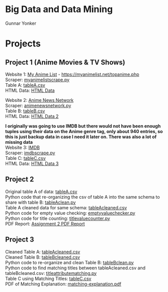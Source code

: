 # Big Data and Data Mining
Gunnar Yonker

# Projects
## Project 1 (Anime Movies & TV Shows)
Website 1: [My Anime List](https://myanimelist.net/topanime.php) - https://myanimelist.net/topanime.php  
Scraper: [myanimelistscrape.py](https://github.com/gunnaryonker/big-data-scraper/blob/main/Project%201/myanimelistscrape.py)  
Table A: [tableA.csv](https://github.com/gunnaryonker/big-data-scraper/blob/main/Project%201/tableA.csv)  
HTML Data: [HTML Data](https://github.com/gunnaryonker/big-data-scraper/blob/main/Project%201/html_content_tableA.txt)  

Website 2: [Anime News Network](https://www.animenewsnetwork.com/encyclopedia/ratings-anime.php?top50=popular&n=1000)  
Scraper: [animenewsnetwork.py](https://github.com/gunnaryonker/big-data-scraper/blob/main/Project%201/animenewsnetwork.py)  
Table B: [tableB.csv](https://github.com/gunnaryonker/big-data-scraper/blob/main/Project%201/tableB.csv)  
HTML Data: [HTML Data 2](https://github.com/gunnaryonker/big-data-scraper/blob/main/Project%201/html_content_tableB.txt)  

**I originally was going to use IMDB but there would not have been enough tuples using their data on the Anime genre tag, only about 940 entries, so this is just backup data in case I need it later on. There was also a lot of missing data**  
Website 3: [IMDB](https://www.imdb.com/)  
Scraper: [imdbscrape.py](https://github.com/gunnaryonker/big-data-scraper/blob/main/Project%201/imdbscrape.py)  
Table C: [tableC.csv](https://github.com/gunnaryonker/big-data-scraper/blob/main/Project%201/tableC.csv)   
HTML Data: [HTML Data 3](https://github.com/gunnaryonker/big-data-scraper/blob/main/Project%201/html_content_tableC.txt)  

## Project 2  
Original table A of data: [tableA.csv](https://github.com/gunnaryonker/big-data-scraper/blob/main/Project%201/Assignment%202/tableA.csv)  
Python code that re-organizing the csv of table A into the same schema to share with table B: [tableAclean.py](https://github.com/gunnaryonker/big-data-scraper/blob/main/Project%201/Assignment%202/tableAclean.py)  
Table A cleaned data for same schema: [tableAcleaned.csv](https://github.com/gunnaryonker/big-data-scraper/blob/main/Project%201/Assignment%202/tableAcleaned.csv)  
Python code for empty value checking: [emptyvaluechecker.py](https://github.com/gunnaryonker/big-data-scraper/blob/main/Project%201/Assignment%202/emptyvaluechecker.py)  
Python code for title counting: [titlevaluecounter.py](https://github.com/gunnaryonker/big-data-scraper/blob/main/Project%201/Assignment%202/titlevaluecounter.py)  
PDF Report: [Assignment 2 PDF Report](https://github.com/gunnaryonker/big-data-scraper/blob/main/Project%201/Assignment%202/Assignment%202%20Report.pdf) 

## Project 3  
Cleaned Table A: [tableAcleaned.csv](https://github.com/gunnaryonker/big-data-scraper/blob/main/Project%201/Assignment%202/tableAcleaned.csv)  
Cleaned Table B: [tableBcleaned.csv](https://github.com/gunnaryonker/big-data-scraper/blob/main/Project%201/Assignment%203/tableBcleaned.csv)  
Python code to re-organize and clean Table B: [tableBclean.py](https://github.com/gunnaryonker/big-data-scraper/blob/main/Project%201/Assignment%203/tableBclean.py)  
Python code to find matching titles between tableAcleaned.csv and tableBcleaned.csv: [titleattributematching.py](https://github.com/gunnaryonker/big-data-scraper/blob/main/Project%201/Assignment%203/titleattributematching.py)  
Table C using Matching Titles: [tableC.csv](https://github.com/gunnaryonker/big-data-scraper/blob/main/Project%201/Assignment%203/tableC.csv)  
PDF of Matching Explanation: [matching-explanation.pdf](https://github.com/gunnaryonker/big-data-scraper/blob/main/Project%201/Assignment%203/matching-explanation.pdf)  
